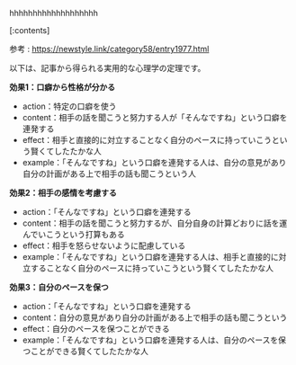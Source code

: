 

hhhhhhhhhhhhhhhhhhh
    
[:contents]

参考 : https://newstyle.link/category58/entry1977.html

以下は、記事から得られる実用的な心理学の定理です。

**効果1：口癖から性格が分かる**
- action：特定の口癖を使う
- content：相手の話を聞こうと努力する人が「そんなですね」という口癖を連発する
- effect：相手と直接的に対立することなく自分のペースに持っていこうという賢くてしたたかな人
- example：「そんなですね」という口癖を連発する人は、自分の意見があり自分の計画がある上で相手の話も聞こうという人

**効果2：相手の感情を考慮する**
- action：「そんなですね」という口癖を連発する
- content：相手の話を聞こうと努力するが、自分自身の計算どおりに話を運んでいこうという打算もある
- effect：相手を怒らせないように配慮している
- example：「そんなですね」という口癖を連発する人は、相手と直接的に対立することなく自分のペースに持っていこうという賢くてしたたかな人

**効果3：自分のペースを保つ**
- action：「そんなですね」という口癖を連発する
- content：自分の意見があり自分の計画がある上で相手の話も聞こうという
- effect：自分のペースを保つことができる
- example：「そんなですね」という口癖を連発する人は、自分のペースを保つことができる賢くてしたたかな人

    